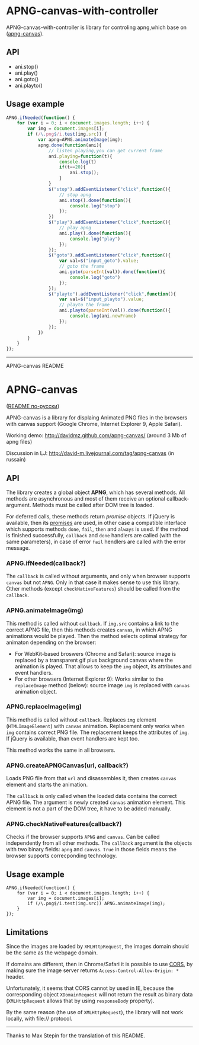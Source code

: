 APNG-canvas-with-controller
==============

APNG-canvas-with-controller is library for controling apng,which base on ([apng-canvas](https://github.com/davidmz/apng-canvas)).

API
-------------

* ani.stop()
* ani.play()
* ani.goto()
* ani.playto()

Usage example
-------------

```js
APNG.ifNeeded(function() {
	for (var i = 0; i < document.images.length; i++) {
		var img = document.images[i];
		if (/\.png$/i.test(img.src)) {
			var apng=APNG.animateImage(img);
			apng.done(function(ani){
				// listen playing,you can get current frame
				ani.playing=function(t){
				    console.log(t)
				    if(t==20){
				        ani.stop();
				    }
				}
				$("stop").addEventListener("click",function(){
				    // stop apng
				    ani.stop().done(function(){
				        console.log("stop")
				    });
				})
				$("play").addEventListener("click",function(){
				    // play apng
				    ani.play().done(function(){
				        console.log("play")
				    });
				});
				$("goto").addEventListener("click",function(){
				    var val=$("input_goto").value;
				    // goto the frame
				    ani.goto(parseInt(val)).done(function(){
				        console.log("goto")
				    });
				});
				$("playto").addEventListener("click",function(){
				    var val=$("input_playto").value;
				    // playto the frame
				    ani.playto(parseInt(val)).done(function(){
				        console.log(ani.nowFrame)
				    });
				});
			})
		}
	}
});
```

---------------

APNG-canvas README

APNG-canvas
==============

([README по-русски](https://github.com/davidmz/apng-canvas/blob/master/README_RU.md))

APNG-canvas is a library for displaing Animated PNG files in the browsers with canvas support (Google Chrome, Internet Explorer 9, Apple Safari).

Working demo: http://davidmz.github.com/apng-canvas/ (around 3 Mb of apng files)

Discussion in LJ: http://david-m.livejournal.com/tag/apng-canvas (in russain)

API
-----------

The library creates a global object **APNG**, which has several methods. All methods are asynchronous and most of them receive an optional callback-argument. Methods must be called after DOM tree is loaded.

For deferred calls, these methods return *promise* objects. If jQuery is available, then its [promises](http://api.jquery.com/category/deferred-object/) are used, in other case a compatible interface which supports methods `done`, `fail`, `then` and `always` is used. If the method is finished successfully, `callback` and `done` handlers are called (with the same parameters), in case of error `fail` hendlers are called with the error message.

### APNG.ifNeeded(callback?)

The `callback` is called without arguments, and only when browser supports `canvas` but not `APNG`. Only in that case it makes sense to use this library.
Other methods (except `checkNativeFeatures`) should be called from the `callback`.

### APNG.animateImage(img)

This method is called without `callback`. If `img.src` contains a link to the correct APNG file, then this methods creates `canvas`, in which APNG animations would be played.
Then the method selects optimal strategy for animaton depending on the browser:

*   For WebKit-based broswers (Chrome and Safari):
    source image is replaced by a transparent gif plus background canvas where the animation is played.
    That allows to keep the `img` object, its attributes and event handlers.
*   For other browsers (Internet Explorer 9):
    Works similar to the `replaceImage` method (below): source image `img` is replaced with `canvas` animation object.

### APNG.replaceImage(img)

This method is called without `callback`. Replaces `img` element (`HTMLImageElement`) with `canvas` animation. Replacement only works when `img` contains correct PNG file. The replacement keeps the attributes of `img`. If jQuery is available, than event handlers are kept too.

This method works the same in all browsers.

### APNG.createAPNGCanvas(url, callback?)

Loads PNG file from that `url` and disassembles it, then creates `canvas` element and starts the animation.

The `callback` is only called when the loaded data contains the correct APNG file. The argument is newly created `canvas` animation element. This element is not a part of the DOM tree, it have to be added manually.

### APNG.checkNativeFeatures(callback?)

Checks if the browser supports `APNG` and `canvas`. Can be called independently from all other methods. The `callback` argument is the objects with two binary fields: `apng` and `canvas`. `True` in those fields means the browser supports correcponding technology.


Usage example
-------------

    APNG.ifNeeded(function() {
        for (var i = 0; i < document.images.length; i++) {
            var img = document.images[i];
            if (/\.png$/i.test(img.src)) APNG.animateImage(img);
        }
    });


Limitations
-----------

Since the images are loaded by `XMLHttpRequest`, the images domain should be the same as the webpage domain.

If domains are different, then in Chrome/Safari it is possible to use [CORS](http://www.w3.org/TR/cors/ "Cross-Origin Resource Sharing"), by making sure the image server returns `Access-Control-Allow-Origin: *` header.

Unfortunately, it seems that CORS cannot by used in IE, because the corresponding object `XDomainRequest` will not return the result as binary data (`XMLHttpRequest` allows that by using `responseBody` property).

By the same reason (the use of `XMLHttpRequest`), the library will not work locally, with file:// protocol.

-----------------------------------

Thanks to Max Stepin for the translation of this README.
